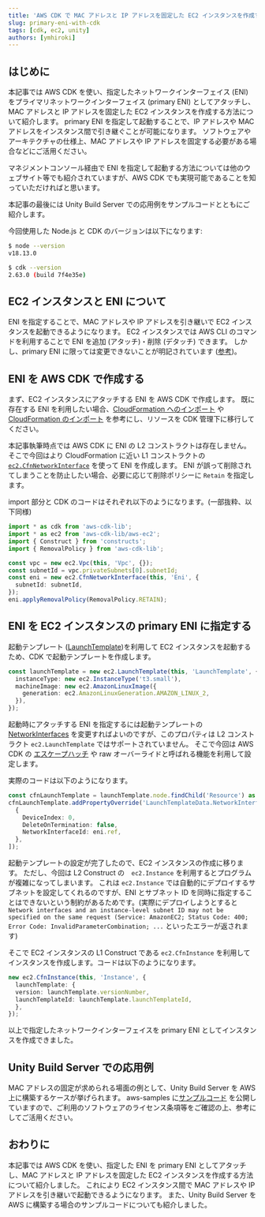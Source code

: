 ```yaml
---
title: 'AWS CDK で MAC アドレスと IP アドレスを固定した EC2 インスタンスを作成する'
slug: primary-eni-with-cdk
tags: [cdk, ec2, unity]
authors: [ymhiroki]
---
```


## はじめに

本記事では AWS CDK を使い、指定したネットワークインターフェイス (ENI) をプライマリネットワークインターフェイス (primary ENI) としてアタッチし、MAC アドレスと IP アドレスを固定した EC2 インスタンスを作成する方法について紹介します。
primary ENI を指定して起動することで、IP アドレスや MAC アドレスをインスタンス間で引き継ぐことが可能になります。
ソフトウェアやアーキテクチャの仕様上、MAC アドレスや IP アドレスを固定する必要がある場合などにご活用ください。

マネジメントコンソール経由で ENI を指定して起動する方法については他のウェブサイト等でも紹介されていますが、AWS CDK でも実現可能であることを知っていただければと思います。

本記事の最後には Unity Build Server での応用例をサンプルコードとともにご紹介します。

今回使用した Node.js と CDK のバージョンは以下になります:

```sh
$ node --version
v18.13.0

$ cdk --version
2.63.0 (build 7f4e35e)
```

## EC2 インスタンスと ENI について

ENI を指定することで、MAC アドレスや IP アドレスを引き継いで EC2 インスタンスを起動できるようになります。
EC2 インスタンスでは AWS CLI のコマンドを利用することで ENI を追加 (アタッチ)・削除 (デタッチ) できます。
しかし、primary ENI に限っては変更できないことが明記されています ([参考](https://docs.aws.amazon.com/ja_jp/AWSEC2/latest/UserGuide/using-eni.html))。

## ENI を AWS CDK で作成する

まず、EC2 インスタンスにアタッチする ENI を AWS CDK で作成します。
既に存在する ENI を利用したい場合、[CloudFormation へのインポート](https://docs.aws.amazon.com/ja_jp/AWSCloudFormation/latest/UserGuide/resource-import-existing-stack.html) や [CloudFormation のインポート](https://docs.aws.amazon.com/ja_jp/cdk/v2/guide/use_cfn_template.html) を参考にし、リソースを CDK 管理下に移行してください。

本記事執筆時点では AWS CDK に ENI の L2 コンストラクトは存在しません。
そこで今回はより CloudFormation に近い L1 コンストラクトの [`ec2.CfnNetworkInterface`](https://docs.aws.amazon.com/cdk/api/v1/docs/@aws-cdk_aws-ec2.CfnNetworkInterface.html) を使って ENI を作成します。
ENI が誤って削除されてしまうことを防止したい場合、必要に応じて削除ポリシーに `Retain` を指定します。

import 部分と CDK のコードはそれぞれ以下のようになります。(一部抜粋、以下同様)

```typescript
import * as cdk from 'aws-cdk-lib';
import * as ec2 from 'aws-cdk-lib/aws-ec2';
import { Construct } from 'constructs';
import { RemovalPolicy } from 'aws-cdk-lib';
```

```typescript
const vpc = new ec2.Vpc(this, 'Vpc', {});
const subnetId = vpc.privateSubnets[0].subnetId;
const eni = new ec2.CfnNetworkInterface(this, 'Eni', {
  subnetId: subnetId,
});
eni.applyRemovalPolicy(RemovalPolicy.RETAIN);
```

## ENI を EC2 インスタンスの primary ENI に指定する

起動テンプレート ([LaunchTemplate](https://docs.aws.amazon.com/cdk/api/v2/docs/aws-cdk-lib.aws_ec2.LaunchTemplate.html))を利用して EC2 インスタンスを起動するため、CDK で起動テンプレートを作成します。

```typescript
const launchTemplate = new ec2.LaunchTemplate(this, 'LaunchTemplate', {
  instanceType: new ec2.InstanceType('t3.small'),
  machineImage: new ec2.AmazonLinuxImage({
    generation: ec2.AmazonLinuxGeneration.AMAZON_LINUX_2,
  }),
});
```

起動時にアタッチする ENI を指定するには起動テンプレートの [NetworkInterfaces](https://docs.aws.amazon.com/ja_jp/AWSCloudFormation/latest/UserGuide/aws-properties-ec2-launchtemplate-launchtemplatedata.html#cfn-ec2-launchtemplate-launchtemplatedata-networkinterfaces) を変更すればよいのですが、このプロパティは L2 コンストラクト `ec2.LaunchTemplate` ではサポートされていません。
そこで今回は AWS CDK の [エスケープハッチ](https://docs.aws.amazon.com/ja_jp/cdk/v2/guide/cfn_layer.html) や raw オーバーライドと呼ばれる機能を利用して設定します。

実際のコードは以下のようになります。

```typescript
const cfnLaunchTemplate = launchTemplate.node.findChild('Resource') as ec2.CfnLaunchTemplate;
cfnLaunchTemplate.addPropertyOverride('LaunchTemplateData.NetworkInterfaces', [
  {
    DeviceIndex: 0,
    DeleteOnTermination: false,
    NetworkInterfaceId: eni.ref,
  },
]);
```

起動テンプレートの設定が完了したので、EC2 インスタンスの作成に移ります。
ただし、今回は L2 Construct の　`ec2.Instance` を利用するとプログラムが複雑になってしまいます。
これは `ec2.Instance` では自動的にデプロイするサブネットを設定してくれるのですが、ENI とサブネット ID を同時に指定することはできないという制約があるためです。(実際にデプロイしようとすると `Network interfaces and an instance-level subnet ID may not be specified on the same request (Service: AmazonEC2; Status Code: 400; Error Code: InvalidParameterCombination; ...` といったエラーが返されます)

そこで EC2 インスタンスの L1 Construct である `ec2.CfnInstance` を利用してインスタンスを作成します。コードは以下のようになります。

```typescript
new ec2.CfnInstance(this, 'Instance', {
  launchTemplate: {
  version: launchTemplate.versionNumber,
  launchTemplateId: launchTemplate.launchTemplateId,
  },
});
```

以上で指定したネットワークインターフェイスを primary ENI としてインスタンスを作成できました。

## Unity Build Server での応用例

MAC アドレスの固定が求められる場面の例として、Unity Build Server を AWS 上に構築するケースが挙げられます。
aws-samples に[サンプルコード](https://github.com/aws-samples/unity-build-server-with-aws-cdk) を公開していますので、ご利用のソフトウェアのライセンス条項等をご確認の上、参考にしてご活用ください。

## おわりに

本記事では AWS CDK を使い、指定した ENI を primary ENI としてアタッチし、MAC アドレスと IP アドレスを固定した EC2 インスタンスを作成する方法について紹介しました。
これにより EC2 インスタンス間で MAC アドレスや IP アドレスを引き継いで起動できるようになります。
また、Unity Build Server を AWS に構築する場合のサンプルコードについても紹介しました。
